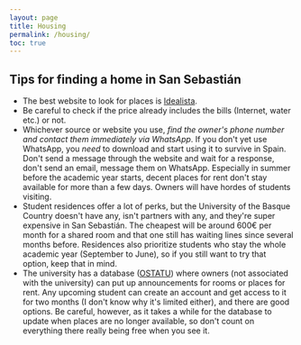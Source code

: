 ```yaml
---
layout: page
title: Housing
permalink: /housing/
toc: true
---
```


## Tips for finding a home in San Sebastián
- The best website to look for places is [Idealista](https://www.idealista.com/).
- Be careful to check if the price already includes the bills (Internet, water etc.) or not.
- Whichever source or website you use, *find the owner's phone number and contact them immediately via WhatsApp*. If you don't yet use WhatsApp, you *need* to download and start using it to survive in Spain. Don't send a message through the website and wait for a response, don't send an email, message them on WhatsApp. Especially in summer before the academic year starts, decent places for rent don't stay available for more than a few days. Owners will have hordes of students visiting.
- Student residences offer a lot of perks, but the University of the Basque Country doesn't have any, isn't partners with any, and they're super expensive in San Sebastián. The cheapest will be around 600€ per month for a shared room and that one still has waiting lines since several months before. Residences also prioritize students who stay the whole academic year (September to June), so if you still want to try that option, keep that in mind.
- The university has a database ([OSTATU]()) where owners (not associated with the university) can put up announcements for rooms or places for rent. Any upcoming student can create an account and get access to it for two months (I don't know why it's limited either), and there are good options. Be careful, however, as it takes a while for the database to update when places are no longer available, so don't count on everything there really being free when you see it.
